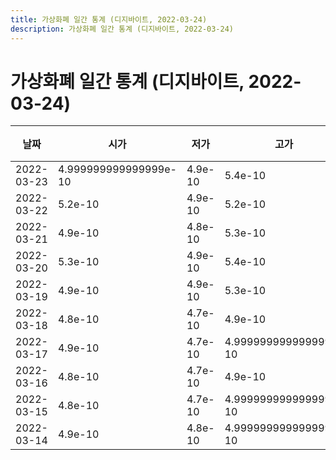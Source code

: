 ```yaml
---
title: 가상화폐 일간 통계 (디지바이트, 2022-03-24)
description: 가상화폐 일간 통계 (디지바이트, 2022-03-24)
---
```


가상화폐 일간 통계 (디지바이트, 2022-03-24)
===

|날짜|시가|저가|고가|종가|비고|
|--|--|--|--|--|--|
|2022-03-23|4.999999999999999e-10|4.9e-10|5.4e-10|5.2e-10|    |
|2022-03-22|5.2e-10|4.9e-10|5.2e-10|4.999999999999999e-10|    |
|2022-03-21|4.9e-10|4.8e-10|5.3e-10|5.2e-10|    |
|2022-03-20|5.3e-10|4.9e-10|5.4e-10|4.9e-10|    |
|2022-03-19|4.9e-10|4.9e-10|5.3e-10|5.1e-10|    |
|2022-03-18|4.8e-10|4.7e-10|4.9e-10|4.9e-10|    |
|2022-03-17|4.9e-10|4.7e-10|4.999999999999999e-10|4.8e-10|    |
|2022-03-16|4.8e-10|4.7e-10|4.9e-10|4.9e-10|    |
|2022-03-15|4.8e-10|4.7e-10|4.999999999999999e-10|4.8e-10|    |
|2022-03-14|4.9e-10|4.8e-10|4.999999999999999e-10|4.8e-10|    |
